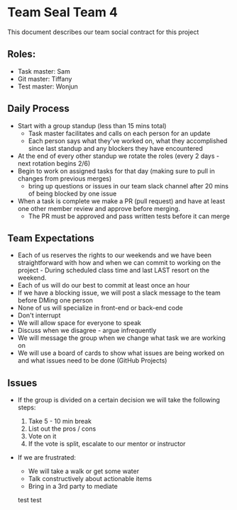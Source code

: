 # Team Seal Team 4 

This document describes our team social contract for this project

## Roles:

* Task master: Sam
* Git master: Tiffany
* Test master: Wonjun

## Daily Process

* Start with a group standup (less than 15 mins total)
    - Task master facilitates and calls on each person for an update
    - Each person says what they've worked on, what they accomplished since last standup and any blockers they have encountered
* At the end of every other standup we rotate the roles (every 2 days - next rotation begins 2/6) 
* Begin to work on assigned tasks for that day (making sure to pull in changes from previous merges)
    - bring up questions or issues in our team slack channel after 20 mins of being blocked by one issue
* When a task is complete we make a PR (pull request) and have at least one other member review and approve before merging. 
    - The PR must be approved and pass written tests before it can merge

## Team Expectations

* Each of us reserves the rights to our weekends and we have been straightforward with how and when we can commit to working on the project - During  scheduled class time and last LAST resort on the weekend.
* Each of us will do our best to commit at least once an hour
* If we have a blocking issue, we will post a slack message to the team before DMing one person
* None of us will specialize in front-end or back-end code
* Don't interrupt
* We will allow space for everyone to speak 
* Discuss when we disagree - argue infrequently 
* We will message the group when we change what task we are working on
* We will use a board of cards to show what issues are being worked on and what issues need to be done (GitHub Projects)

## Issues

* If the group is divided on a certain decision we will take the following steps:
    
    1. Take 5 - 10 min break
    2. List out the pros / cons 
    3. Vote on it
    4. If the vote is split, escalate to our mentor or instructor

* If we are frustrated:

    - We will take a walk or get some water
    - Talk constructively about actionable items 
    - Bring in a 3rd party to mediate

    test test